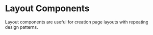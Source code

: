 # Layout Components

Layout components are useful for creation page layouts with repeating design patterns.
